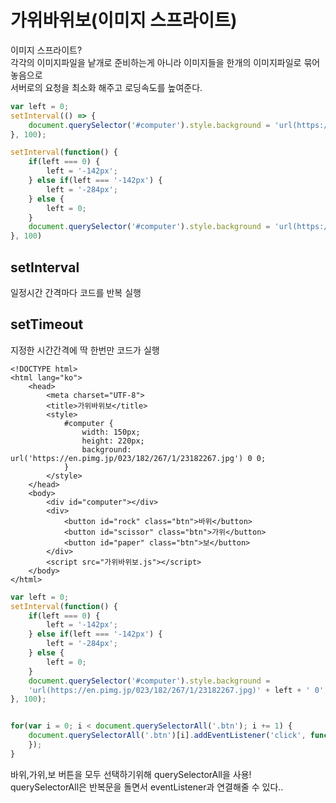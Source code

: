# 가위바위보\(이미지 스프라이트\)

이미지 스프라이트?  
각각의 이미지파일을 낱개로 준비하는게 아니라 이미지들을 한개의 이미지파일로 묶어 놓음으로  
서버로의 요청을 최소화 해주고 로딩속도를 높여준다.

```javascript
var left = 0;
setInterval(() => {
    document.querySelector('#computer').style.background = 'url(https://en.pimg.jp/023/182/267/1/23182267.jpg)' + left + '0';
}, 100);

setInterval(function() {
    if(left === 0) {
        left = '-142px';
    } else if(left === '-142px') {
        left = '-284px';
    } else {
        left = 0;
    }
    document.querySelector('#computer').style.background = 'url(https://en.pimg.jp/023/182/267/1/23182267.jpg)' + left + '0';
}, 100)
```

## setInterval

일정시간 간격마다 코드를 반복 실행

## setTimeout

지정한 시간간격에 딱 한번만 코드가 실행

```markup
<!DOCTYPE html>
<html lang="ko">
    <head>
        <meta charset="UTF-8">
        <title>가위바위보</title>
        <style>
            #computer {
                width: 150px;
                height: 220px;
                background: url('https://en.pimg.jp/023/182/267/1/23182267.jpg') 0 0;
            }
        </style>
    </head>
    <body>
        <div id="computer"></div>
        <div>
            <button id="rock" class="btn">바위</button>
            <button id="scissor" class="btn">가위</button>
            <button id="paper" class="btn">보</button>
        </div>
        <script src="가위바위보.js"></script>
    </body>
</html>
```

```javascript
var left = 0;
setInterval(function() {
    if(left === 0) {
        left = '-142px';
    } else if(left === '-142px') {
        left = '-284px';
    } else {
        left = 0;
    }
    document.querySelector('#computer').style.background = 
    'url(https://en.pimg.jp/023/182/267/1/23182267.jpg)' + left + ' 0';
}, 100);


for(var i = 0; i < document.querySelectorAll('.btn'); i += 1) {
    document.querySelectorAll('.btn')[i].addEventListener('click', function() {
    });
}
```

바위,가위,보 버튼을 모두 선택하기위해 querySelectorAll을 사용!  
querySelectorAll은 반복문을 돌면서 eventListener과 연결해줄 수 있다..

